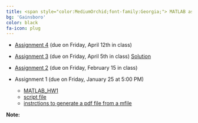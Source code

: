 ```yaml
---
title: <span style="color:MediumOrchid;font-family:Georgia;"> MATLAB assignments
bg: 'Gainsboro'
color: black
fa-icon: plug
---
```


- [Assignment 4]( myfiles/MATLAB4.pdf) (due on Friday, April 12th in class)

- [Assignment 3]( myfiles/MATLAB_3.pdf) (due on Friday, April 5th in class) [Solution]( myfiles/HW3_Bhagya.pdf)

- [Assignment 2]( myfiles/MAT362_MATLAB_Assignment2.pdf) (due on Friday, February 15 in class)

- Assignment 1 (due on Friday, January 25 at 5:00 PM)
    - [MATLAB_HW1]( myfiles/MAT362_MATLAB_HW1.pdf)
    - [script file]( myfiles/matlab_HW1_firstname_lastname.m)
    - [instrctions to generate a pdf file from a mfile]( myfiles/inst.pdf)
      
**Note:** 
